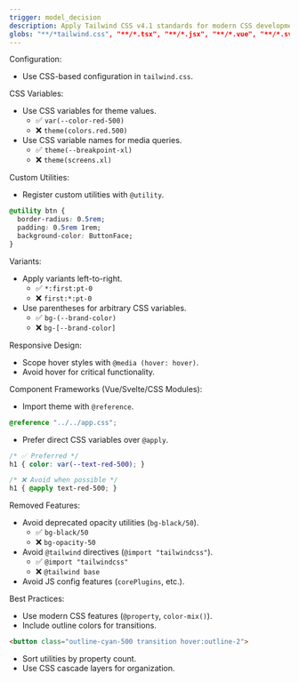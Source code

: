 ```yaml
---
trigger: model_decision
description: Apply Tailwind CSS v4.1 standards for modern CSS development, focusing on CSS-based configuration, updated utility/variant syntax, and removal of deprecated features when writing CSS or using Tailwind utilities in various frameworks.
globs: "**/*tailwind.css", "**/*.tsx", "**/*.jsx", "**/*.vue", "**/*.svelte"
---
```


Configuration:
- Use CSS-based configuration in `tailwind.css`.

CSS Variables:
- Use CSS variables for theme values.
  - ✅ `var(--color-red-500)`
  - ❌ `theme(colors.red.500)`
- Use CSS variable names for media queries.
  - ✅ `theme(--breakpoint-xl)`
  - ❌ `theme(screens.xl)`

Custom Utilities:
- Register custom utilities with `@utility`.
```css
@utility btn {
  border-radius: 0.5rem;
  padding: 0.5rem 1rem;
  background-color: ButtonFace;
}
```

Variants:
- Apply variants left-to-right.
  - ✅ `*:first:pt-0`
  - ❌ `first:*:pt-0`
- Use parentheses for arbitrary CSS variables.
  - ✅ `bg-(--brand-color)`
  - ❌ `bg-[--brand-color]`

Responsive Design:
- Scope hover styles with `@media (hover: hover)`.
- Avoid hover for critical functionality.

Component Frameworks (Vue/Svelte/CSS Modules):
- Import theme with `@reference`.
```css
@reference "../../app.css";
```
- Prefer direct CSS variables over `@apply`.
```css
/* ✅ Preferred */
h1 { color: var(--text-red-500); }

/* ❌ Avoid when possible */
h1 { @apply text-red-500; }
```

Removed Features:
- Avoid deprecated opacity utilities (`bg-black/50`).
  - ✅ `bg-black/50`
  - ❌ `bg-opacity-50`
- Avoid `@tailwind` directives (`@import "tailwindcss"`).
  - ✅ `@import "tailwindcss"`
  - ❌ `@tailwind base`
- Avoid JS config features (`corePlugins`, etc.).

Best Practices:
- Use modern CSS features (`@property`, `color-mix()`).
- Include outline colors for transitions.
```html
<button class="outline-cyan-500 transition hover:outline-2">
```
- Sort utilities by property count.
- Use CSS cascade layers for organization.
